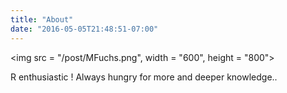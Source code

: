 ```yaml
---
title: "About"
date: "2016-05-05T21:48:51-07:00"
---
```



<img src = "/post/MFuchs.png", width = "600", height = "800">


R enthusiastic !
Always hungry for more and deeper knowledge..
